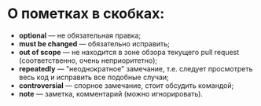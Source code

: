 # О пометках в скобках:
- **optional** — не обязательная правка;
- **must be changed** — обязательно исправить;
- **out of scope** — не находится в зоне обзора текущего pull request (соответственно, очень неприоритетно);
- **repeatedly** — "неоднократное" замечание, т.е. следует просмотреть весь код и исправить все подобные случаи;
- **controversial** — спорное замечание, стоит обсудить командой;
- **note** — заметка, комментарий (можно игнорировать).
